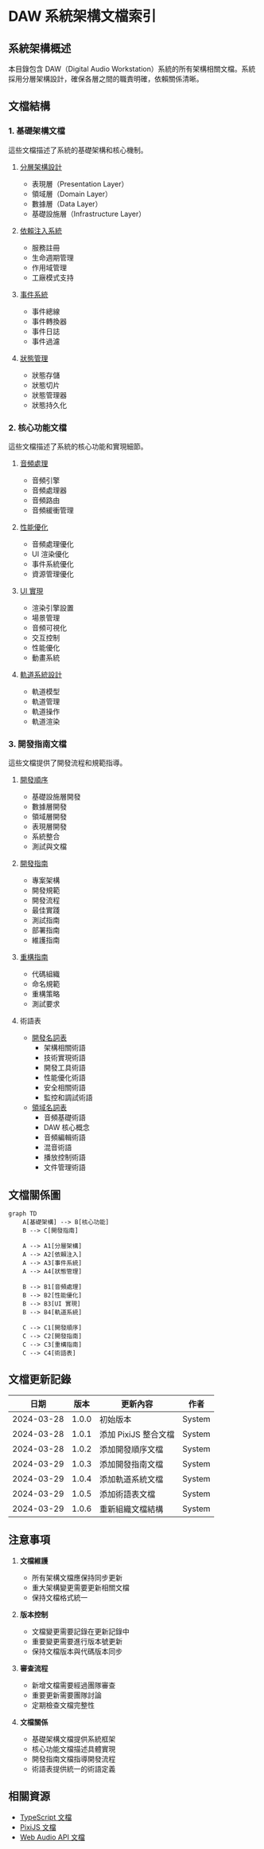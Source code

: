 # DAW 系統架構文檔索引

## 系統架構概述

本目錄包含 DAW（Digital Audio Workstation）系統的所有架構相關文檔。系統採用分層架構設計，確保各層之間的職責明確，依賴關係清晰。

## 文檔結構

### 1. 基礎架構文檔

這些文檔描述了系統的基礎架構和核心機制。

1. [分層架構設計](layered-architecture.md)
   - 表現層（Presentation Layer）
   - 領域層（Domain Layer）
   - 數據層（Data Layer）
   - 基礎設施層（Infrastructure Layer）

2. [依賴注入系統](dependency-injection.md)
   - 服務註冊
   - 生命週期管理
   - 作用域管理
   - 工廠模式支持

3. [事件系統](event-system.md)
   - 事件總線
   - 事件轉換器
   - 事件日誌
   - 事件過濾

4. [狀態管理](state-management.md)
   - 狀態存儲
   - 狀態切片
   - 狀態管理器
   - 狀態持久化

### 2. 核心功能文檔

這些文檔描述了系統的核心功能和實現細節。

1. [音頻處理](audio-processing.md)
   - 音頻引擎
   - 音頻處理器
   - 音頻路由
   - 音頻緩衝管理

2. [性能優化](performance-optimization.md)
   - 音頻處理優化
   - UI 渲染優化
   - 事件系統優化
   - 資源管理優化

3. [UI 實現](pixijs-integration.md)
   - 渲染引擎設置
   - 場景管理
   - 音頻可視化
   - 交互控制
   - 性能優化
   - 動畫系統

4. [軌道系統設計](track/README.md)
   - 軌道模型
   - 軌道管理
   - 軌道操作
   - 軌道渲染

### 3. 開發指南文檔

這些文檔提供了開發流程和規範指導。

1. [開發順序](development-sequence.md)
   - 基礎設施層開發
   - 數據層開發
   - 領域層開發
   - 表現層開發
   - 系統整合
   - 測試與文檔

2. [開發指南](development-guide.md)
   - 專案架構
   - 開發規範
   - 開發流程
   - 最佳實踐
   - 測試指南
   - 部署指南
   - 維護指南

3. [重構指南](refactoring-guide.md)
   - 代碼組織
   - 命名規範
   - 重構策略
   - 測試要求

4. 術語表
   - [開發名詞表](technical-terms.md)
     - 架構相關術語
     - 技術實現術語
     - 開發工具術語
     - 性能優化術語
     - 安全相關術語
     - 監控和調試術語
   - [領域名詞表](domain-terms.md)
     - 音頻基礎術語
     - DAW 核心概念
     - 音頻編輯術語
     - 混音術語
     - 播放控制術語
     - 文件管理術語

## 文檔關係圖

```mermaid
graph TD
    A[基礎架構] --> B[核心功能]
    B --> C[開發指南]
    
    A --> A1[分層架構]
    A --> A2[依賴注入]
    A --> A3[事件系統]
    A --> A4[狀態管理]
    
    B --> B1[音頻處理]
    B --> B2[性能優化]
    B --> B3[UI 實現]
    B --> B4[軌道系統]
    
    C --> C1[開發順序]
    C --> C2[開發指南]
    C --> C3[重構指南]
    C --> C4[術語表]
```

## 文檔更新記錄

| 日期 | 版本 | 更新內容 | 作者 |
|------|------|----------|------|
| 2024-03-28 | 1.0.0 | 初始版本 | System |
| 2024-03-28 | 1.0.1 | 添加 PixiJS 整合文檔 | System |
| 2024-03-28 | 1.0.2 | 添加開發順序文檔 | System |
| 2024-03-29 | 1.0.3 | 添加開發指南文檔 | System |
| 2024-03-29 | 1.0.4 | 添加軌道系統文檔 | System |
| 2024-03-29 | 1.0.5 | 添加術語表文檔 | System |
| 2024-03-29 | 1.0.6 | 重新組織文檔結構 | System |

## 注意事項

1. **文檔維護**
   - 所有架構文檔應保持同步更新
   - 重大架構變更需要更新相關文檔
   - 保持文檔格式統一

2. **版本控制**
   - 文檔變更需要記錄在更新記錄中
   - 重要變更需要進行版本號更新
   - 保持文檔版本與代碼版本同步

3. **審查流程**
   - 新增文檔需要經過團隊審查
   - 重要更新需要團隊討論
   - 定期檢查文檔完整性

4. **文檔關係**
   - 基礎架構文檔提供系統框架
   - 核心功能文檔描述具體實現
   - 開發指南文檔指導開發流程
   - 術語表提供統一的術語定義

## 相關資源

- [TypeScript 文檔](https://www.typescriptlang.org/docs/)
- [PixiJS 文檔](https://pixijs.io/guides)
- [Web Audio API 文檔](https://developer.mozilla.org/en-US/docs/Web/API/Web_Audio_API)
